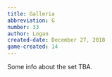 ```yaml
---
title: Galleria
abbreviation: G
number: 33
author: Logan
created-date: December 27, 2018
game-created: 14
---
```

Some info about the set TBA.
